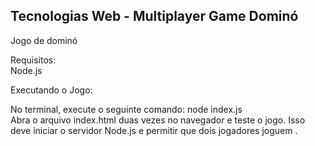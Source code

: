 <h2>Tecnologias Web - Multiplayer Game Dominó</h2>

 Jogo de dominó 


Requisitos:<br> Node.js 


Executando o Jogo:<br> 

No terminal, execute o seguinte comando: node index.js<br>
Abra o arquivo index.html duas vezes no navegador e teste o jogo.
Isso deve iniciar o servidor Node.js e permitir que dois jogadores joguem . 



